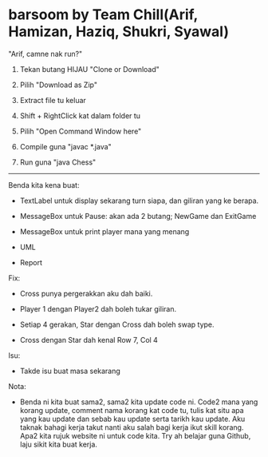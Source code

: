 # barsoom by Team Chill(Arif, Hamizan, Haziq, Shukri, Syawal)

"Arif, camne nak run?"

1) Tekan butang HIJAU "Clone or Download"

2) Pilih "Download as Zip"

3) Extract file tu keluar

4) Shift + RightClick kat dalam folder tu

5) Pilih "Open Command Window here"

6) Compile guna "javac *.java"

7) Run guna "java Chess"

-------

Benda kita kena buat:

- TextLabel untuk display sekarang turn siapa, dan giliran yang ke berapa.

- MessageBox untuk Pause: akan ada 2 butang; NewGame dan ExitGame

- MessageBox untuk print player mana yang menang

- UML

- Report

Fix:

- Cross punya pergerakkan aku dah baiki.

- Player 1 dengan Player2 dah boleh tukar giliran.

- Setiap 4 gerakan, Star dengan Cross dah boleh swap type.

- Cross dengan Star dah kenal Row 7, Col 4


Isu:

- Takde isu buat masa sekarang

Nota:

- Benda ni kita buat sama2, sama2 kita update code ni. Code2 mana yang korang update, comment nama korang kat code tu, tulis kat situ apa yang kau update dan sebab kau update serta tarikh kau update. Aku taknak bahagi kerja takut nanti aku salah bagi kerja ikut skill korang. Apa2 kita rujuk website ni untuk code kita. Try ah belajar guna Github, laju sikit kita buat kerja.
